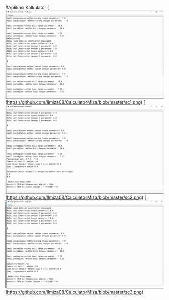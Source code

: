 #Aplikasi Kalkulator
[![N|Solid](https://github.com/Ilmiza08/CalculatorMiza/blob/master/sc1.png)(https://github.com/Ilmiza08/CalculatorMiza/blob/master/sc1.png)
[![N|Solid](https://github.com/Ilmiza08/CalculatorMiza/blob/master/sc2.png)(https://github.com/Ilmiza08/CalculatorMiza/blob/master/sc2.png)
[![N|Solid](https://github.com/Ilmiza08/CalculatorMiza/blob/master/sc3.png)(https://github.com/Ilmiza08/CalculatorMiza/blob/master/sc3.png)